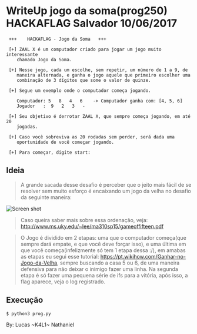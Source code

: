  # WriteUp jogo da soma(prog250) HACKAFLAG Salvador 10/06/2017
```
 +++    HACKAFLAG - Jogo da Soma   +++

 [+] ZAAL X é um computador criado para jogar um jogo muito interessante
    chamado Jogo da Soma.

 [+] Nesse jogo, cada um escolhe, sem repetir, um número de 1 a 9, de
    maneira alternada, e ganha o jogo aquele que primeiro escolher uma
    combinação de 3 dígitos que some o valor de quinze.

 [+] Segue um exemplo onde o computador começa jogando.

    Computador: 5   8   4   6    -> Computador ganha com: [4, 5, 6]
    Jogador   :  9   2   3   -

 [+] Seu objetivo é derrotar ZAAL X, que sempre começa jogando, em até 20
    jogadas.

 [+] Caso você sobreviva as 20 rodadas sem perder, será dada uma
    oportunidade de você começar jogando.
 
 [+] Para começar, digite start: 
```
## Ideia

> A grande sacada desse desafio é perceber que o jeito mais fácil de se resolver sem muito esforço é encaixando um jogo da velha no desafio da seguinte maneira:

![Screen shot](https://raw.github.com/lucasnathaniel/progSalvador/master/tictactoe.png "TicTacToe")

> Caso queira saber mais sobre essa ordenação, veja: <http://www.ms.uky.edu/~lee/ma310sp15/gameoffifteen.pdf>

> O Jogo é dividido em 2 etapas: uma que o computador começa(que sempre dará empate, e que você deve forçar isso), e uma última em que você começa(infelizmente só tem 1 etapa dessa :/), em amabas as etapas eu segui esse tutorial: <https://pt.wikihow.com/Ganhar-no-Jogo-da-Velha>, sempre buscando a casa 5 ou 6, de uma maneira defensiva para não deixar o inimigo fazer uma linha. Na segunda etapa é só fazer uma pequena série de ifs para a vitória, após isso, a flag aparece, veja o log registrado.

## Execução

```
$ python3 prog.py
```

By: Lucas ~K4L1~ Nathaniel